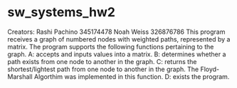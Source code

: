# sw_systems_hw2
Creators: 
Rashi Pachino 345174478
Noah Weiss 326876786
This program receives a graph of numbered nodes with weighted paths, represented by a matrix. The program supports the following functions pertaining to the graph.
A: accepts and inputs values into a matrix.
B: determines whether a path exists from one node to another in the graph. 
C: returns the shortest/lightest path from one node to another in the graph. The Floyd-Marshall Algorthim was implemented in this function. 
D: exists the program.

